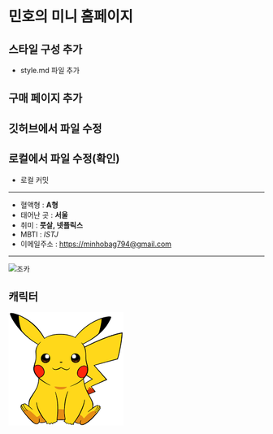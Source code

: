 # 민호의 미니 홈페이지

## 스타일 구성 추가
- style.md 파일 추가

## 구매 페이지 추가

## 깃허브에서 파일 수정
## 로컬에서 파일 수정(확인)
- 로컬 커밋
---
- 혈액형 : **A형**
- 태어난 곳 : **서울**
- 취미 : **풋살, 넷플릭스**
- MBTI : *ISTJ*
- 이메일주소 : [https://minhobag794@gmail.com](https://minhobag794@gmail.com)
---
![조카](https://i.namu.wiki/i/vCzsKo4rRSQwXNs07_BQGG_UHZsEbFiaqGUjPYNfnHIgjssh1Bg-85TwerqD_DnHBrH193pko3D-62RbV1IzpHVrlerDa3LpXQha5ETKLycw89mfBSLdBiYQ1cAurAPc6Vqp6ofjxRw-52LdBD9cPQ.webp)
## 캐릭터
![](pika.png)
